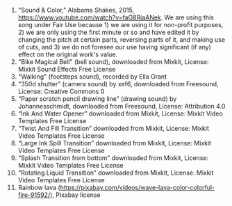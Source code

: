 1. "Sound & Color," Alabama Shakes, 2015, https://www.youtube.com/watch?v=faG8RiaANek. We are using this song under Fair Use because 1) we are using it for non-profit purposes, 2) we are only using the first minute or so and have edited it by changing the pitch at certain parts, reversing parts of it, and making use of cuts, and 3) we do not foresee our use having significant (if any) effect on the original work's value.
2. "Bike Magical Bell" (bell sound), downloaded from Mixkit, License: Mixkit Sound Effects Free License
3. "Walking" (footsteps sound), recorded by Ella Grant
4. “350d shutter” (camera sound) by xef6, downloaded from Freesound, License: Creative Commons 0
5. “Paper scratch pencil drawing line” (drawing sound) by Johannesschmidt, downloaded from Freesound, License: Attribution 4.0
6. “Ink And Water Opener” downloaded from Mixkit, License: Mixkit Video Templates Free License
7. “Twist And Fill Transition” downloaded from Mixkit, License: Mixkit Video Templates Free License
8. “Large Ink Spill Transition” downloaded from Mixkit, License: Mixkit Video Templates Free License
9. “Splash Transition from bottom” downloaded from Mixkit, License: Mixkit Video Templates Free License
10. “Rotating Liquid Transition” downloaded from Mixkit, License: Mixkit Video Templates Free License
11. Rainbow lava (https://pixabay.com/videos/wave-lava-color-colorful-fire-91592/), Pixabay license

